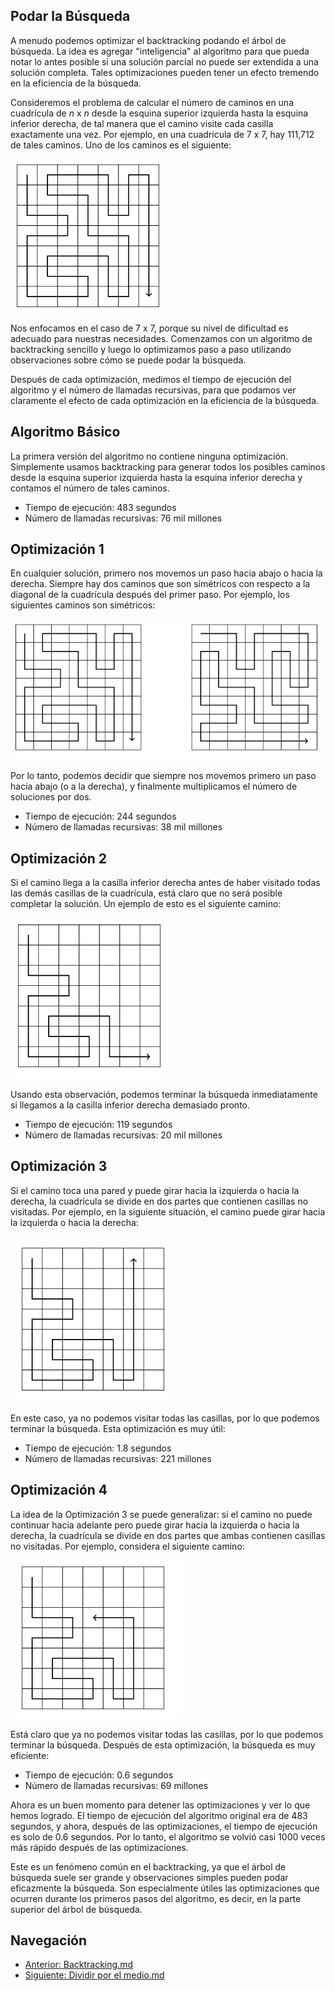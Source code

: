 ## Podar la Búsqueda

A menudo podemos optimizar el backtracking podando el árbol de búsqueda. La idea es agregar "inteligencia" al algoritmo para que pueda notar lo antes posible si una solución parcial no puede ser extendida a una solución completa. Tales optimizaciones pueden tener un efecto tremendo en la eficiencia de la búsqueda.

Consideremos el problema de calcular el número de caminos en una cuadrícula de *n* x *n* desde la esquina superior izquierda hasta la esquina inferior derecha, de tal manera que el camino visite cada casilla exactamente una vez. Por ejemplo, en una cuadrícula de 7 x 7, hay 111,712 de tales caminos. Uno de los caminos es el siguiente:

![alt text](image-4.png)

Nos enfocamos en el caso de 7 x 7, porque su nivel de dificultad es adecuado para nuestras necesidades. Comenzamos con un algoritmo de backtracking sencillo y luego lo optimizamos paso a paso utilizando observaciones sobre cómo se puede podar la búsqueda. 

Después de cada optimización, medimos el tiempo de ejecución del algoritmo y el número de llamadas recursivas, para que podamos ver claramente el efecto de cada optimización en la eficiencia de la búsqueda.

## Algoritmo Básico

La primera versión del algoritmo no contiene ninguna optimización. Simplemente usamos backtracking para generar todos los posibles caminos desde la esquina superior izquierda hasta la esquina inferior derecha y contamos el número de tales caminos.

- Tiempo de ejecución: 483 segundos
- Número de llamadas recursivas: 76 mil millones

## Optimización 1

En cualquier solución, primero nos movemos un paso hacia abajo o hacia la derecha. Siempre hay dos caminos que son simétricos con respecto a la diagonal de la cuadrícula después del primer paso. Por ejemplo, los siguientes caminos son simétricos:

![alt text](image-5.png)

Por lo tanto, podemos decidir que siempre nos movemos primero un paso hacia abajo (o a la derecha), y finalmente multiplicamos el número de soluciones por dos.

- Tiempo de ejecución: 244 segundos
- Número de llamadas recursivas: 38 mil millones

## Optimización 2

Si el camino llega a la casilla inferior derecha antes de haber visitado todas las demás casillas de la cuadrícula, está claro que no será posible completar la solución. Un ejemplo de esto es el siguiente camino:

![alt text](image-6.png)

Usando esta observación, podemos terminar la búsqueda inmediatamente si llegamos a la casilla inferior derecha demasiado pronto.

- Tiempo de ejecución: 119 segundos
- Número de llamadas recursivas: 20 mil millones

## Optimización 3

Si el camino toca una pared y puede girar hacia la izquierda o hacia la derecha, la cuadrícula se divide en dos partes que contienen casillas no visitadas. Por ejemplo, en la siguiente situación, el camino puede girar hacia la izquierda o hacia la derecha:

![alt text](image-7.png)

En este caso, ya no podemos visitar todas las casillas, por lo que podemos terminar la búsqueda. Esta optimización es muy útil:

- Tiempo de ejecución: 1.8 segundos
- Número de llamadas recursivas: 221 millones

## Optimización 4

La idea de la Optimización 3 se puede generalizar: si el camino no puede continuar hacia adelante pero puede girar hacia la izquierda o hacia la derecha, la cuadrícula se divide en dos partes que ambas contienen casillas no visitadas. Por ejemplo, considera el siguiente camino:

![alt text](image-8.png)

Está claro que ya no podemos visitar todas las casillas, por lo que podemos terminar la búsqueda. Después de esta optimización, la búsqueda es muy eficiente:

- Tiempo de ejecución: 0.6 segundos
- Número de llamadas recursivas: 69 millones

Ahora es un buen momento para detener las optimizaciones y ver lo que hemos logrado. El tiempo de ejecución del algoritmo original era de 483 segundos, y ahora, después de las optimizaciones, el tiempo de ejecución es solo de 0.6 segundos. Por lo tanto, el algoritmo se volvió casi 1000 veces más rápido después de las optimizaciones.

Este es un fenómeno común en el backtracking, ya que el árbol de búsqueda suele ser grande y observaciones simples pueden podar eficazmente la búsqueda. Son especialmente útiles las optimizaciones que ocurren durante los primeros pasos del algoritmo, es decir, en la parte superior del árbol de búsqueda.

## Navegación

- [Anterior: Backtracking.md](./Backtracking.md)
- [Siguiente: Dividir por el medio.md](./Dividir%20por%20el%20medio.md)
